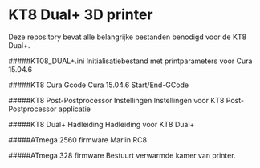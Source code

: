 # KT8 Dual+ 3D printer
Deze repository bevat alle belangrijke bestanden benodigd voor de KT8 Dual+.

#####KT08_DUAL+.ini
Initialisatiebestand met printparameters voor Cura 15.04.6

#####KT8 Cura Gcode
Cura 15.04.6 Start/End-GCode

#####KT8 Post-Postprocessor Instellingen
Instellingen voor KT8 Post-Postprocessor applicatie

#####KT8 Dual+ Hadleiding
Hadleiding voor KT8 Dual+ 

#####ATmega 2560 firmware
Marlin RC8

#####ATmega 328 firmware 
Bestuurt verwarmde kamer van printer.
